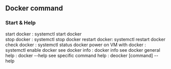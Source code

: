 ## Docker command

### Start & Help

start docker  : systemctl start docker  
stop docker   : systemctl stop docker
restart docker: systemctl restart docker
check docker  : systemctl status docker
power on VM with docker : systemctl enable docker
see docker info         : docker info
see docker general help : docker --help
see specific command help  : deocker [command] --help
